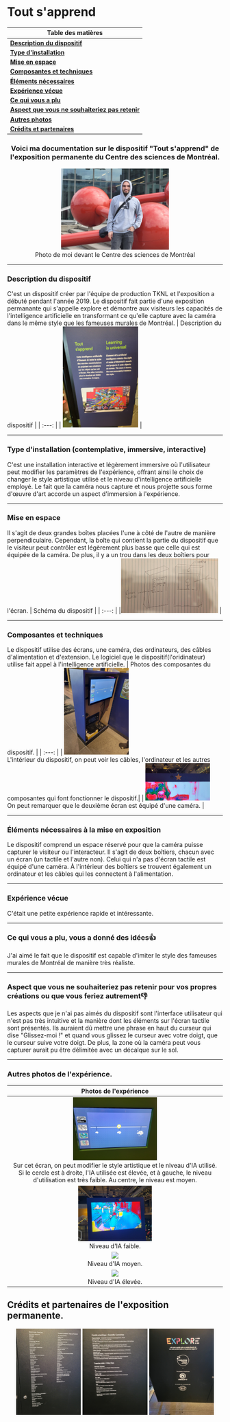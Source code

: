 # Tout s'apprend
| **Table des matières** |
|-----------------------|
| [**Description du dispositif**](#description-du-dispositif) |
| [**Type d'installation**](#type-dinstallation-contemplative-immersive-interactive) |
| [**Mise en espace**](#mise-en-espace) |
| [**Composantes et techniques**](#composantes-et-techniques) |
| [**Éléments nécessaires**](#éléments-nécessaires-à-la-mise-en-exposition) |
| [**Expérience vécue**](#expérience-vécue) |
| [**Ce qui vous a plu**](#ce-qui-vous-a-plu-vous-a-donné-des-idées) |
| [**Aspect que vous ne souhaiteriez pas retenir**](#aspect-que-vous-ne-souhaiteriez-pas-retenir-pour-vos-propres-créations-ou-que-vous-feriez-autrement) |
| [**Autres photos**](#autres-photos-de-lexpérience) |
| [**Crédits et partenaires**](#crédits-et-partenaires-de-lexposition-permanente) |
<h3 align="center">Voici ma documentation sur le dispositif "Tout s'apprend" de l'exposition permanente du Centre des sciences de Montréal.</h3>
<p align="center">
  <img src="./media/C_d_s_photo_de_moi_devant.jpg" width=50%>
<br>Photo de moi devant le Centre des sciences de Montréal</br>
</p>

***
### Description du dispositif
C'est un dispositif créer par l'équipe de production TKNL et l'exposition a débuté pendant l'année 2019. Le dispositif fait partie d'une exposition permanante qui s'appelle explore et démontre aux visiteurs les capacités de l'intelligence artificielle en transformant ce qu'elle capture avec la caméra dans le même style que les fameuses murales de Montréal.
| Description du dispositif |
| :---: |
| <img src="./media/C_d_s_description_dispositif.jpg/" width=35%> |
***
### Type d'installation (contemplative, immersive, interactive)
C'est une installation interactive et légèrement immersive où l'utilisateur peut modifier les paramètres de l'expérience, offrant ainsi le choix de changer le style artistique utilisé et le niveau d'intelligence artificielle employé. Le fait que la caméra nous capture et nous projette sous forme d'œuvre d'art accorde un aspect d'immersion à l'expérience.

***

### Mise en espace
Il s'agit de deux grandes boîtes placées l'une à côté de l'autre de manière perpendiculaire. Cependant, la boîte qui contient la partie du dispositif que le visiteur peut contrôler est légèrement plus basse que celle qui est équipée de la caméra. De plus, il y a un trou dans les deux boîtiers pour l'écran.
| Schéma du dispositif |
| :---: |
|<img src="./media/C_d_s_schema_dispositif.png" width=45%> |
***
### Composantes et techniques
Le dispositif utilise des écrans, une caméra, des ordinateurs, des câbles d'alimentation et d'extension. Le logiciel que le dispositif(l'oridinateur) utilise fait appel à l'intelligence artificielle.
| Photos des composantes du dispositif. |
| :---: |
| <img src="./media/C_d_s_interieur_dispositif.jpg" width=30%> <br> L'intérieur du dispositif, on peut voir les câbles, l'ordinateur et les autres composantes qui font fonctionner le dispositif.| 
| <img src="./media/C_d_s_dispositif_camera.png" width=30%> <br> On peut remarquer que le deuxième écran est équipé d'une caméra. |
***
### Éléments nécessaires à la mise en exposition
Le dispositif comprend un espace réservé pour que la caméra puisse capturer le visiteur ou l'interacteur. Il s'agit de deux boîtiers, chacun avec un écran (un tactile et l'autre non). Celui qui n'a pas d'écran tactile est équipé d'une caméra. À l'intérieur des boîtiers se trouvent également un ordinateur et les câbles qui les connectent à l'alimentation.
***
### Expérience vécue
C'était une petite expérience rapide et intéressante.
***
### Ce qui vous a plu, vous a donné des idées👍
J'ai aimé le fait que le dispositif est capable d'imiter le style des fameuses murales de Montréal de manière très réaliste.
***
### Aspect que vous ne souhaiteriez pas retenir pour vos propres créations ou que vous feriez autrement👎
Les aspects que je n'ai pas aimés du dispositif sont l'interface utilisateur qui n'est pas très intuitive et la manière dont les éléments sur l'écran tactile sont présentés. Ils auraient dû mettre une phrase en haut du curseur qui dise "Glissez-moi !" et quand vous glissez le curseur avec votre doigt, que le curseur suive votre doigt. De plus, la zone où la caméra peut vous capturer aurait pu être délimitée avec un décalque sur le sol.
***
### Autres photos de l'expérience.
| Photos de l'expérience |
| :---: |
| <img src="./media/C_d_s_dispositif_mode_IA_moyen.jpg" width="40%" height="40%"> <br> Sur cet écran, on peut modifier le style artistique et le niveau d'IA utilisé. Si le cercle est à droite, l'IA utilisée est élevée, et à gauche, le niveau d'utilisation est très faible. Au centre, le niveau est moyen.|
| <img src="./media/C_d_s_dispositif_style2_faible.jpg" width="35%"> <br> Niveau d'IA faible.|
| <img src="./media/C_d_s_dispositif_style2_moyen.jpg" width="35%"> <br> Niveau d'IA moyen.| 
|<img src="./media/C_d_s_dispositif_style2_elevee.jpg" width="35%"> <br> Niveau d'IA élevée.|

## Crédits et partenaires de l'exposition permanente.
<p align="center">
  <img src="./media/C_d_s_credits_conception_projet.jpg" width=30%> <img src="./media/C_d_s_credits_video_scientifique.jpg" width=30%> <img src="./media/C_d_s_parternaires.jpg" width=30%>
</p>
